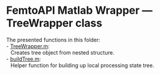 # FemtoAPI Matlab Wrapper — TreeWrapper class

The presented functions in this folder:  
	- [TreeWrapper.m](https://github.com/Femtonics/FemtoAPI/blob/main/Matlab/+femtoAPI/src/FemtoAPIProcessing/@TreeWrapper/TreeWrapper.m):  
		&nbsp;&nbsp;&nbsp;Creates tree object from nested structure.  
	- [buildTree.m](https://github.com/Femtonics/FemtoAPI/blob/main/Matlab/+femtoAPI/src/FemtoAPIProcessing/@TreeWrapper/buildTree.m):  
		&nbsp;&nbsp;&nbsp;Helper function for building up local processing state tree.  
